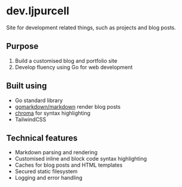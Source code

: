 # dev.ljpurcell
Site for development related things, such as projects and blog posts.

## Purpose

1. Build a customised blog and portfolio site
2. Develop fluency using Go for web development


## Built using
- Go standard library
- [gomarkdown/markdown](https://github.com/gomarkdown/markdown) render blog posts
- [chroma](https://github.com/alecthomas/chroma) for syntax highlighting
- TailwindCSS


## Technical features
- Markdown parsing and rendering
- Customised inline and block code syntax highlighting
- Caches for blog posts and HTML templates
- Secured static filesystem
- Logging and error handling
